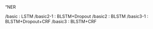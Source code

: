 “NER

/basic    : LSTM
/basic2-1 : BLSTM+Dropout
/basic2   : BLSTM
/basic3-1 : BLSTM+Dropout+CRF
/basic3   : BLSTM+CRF